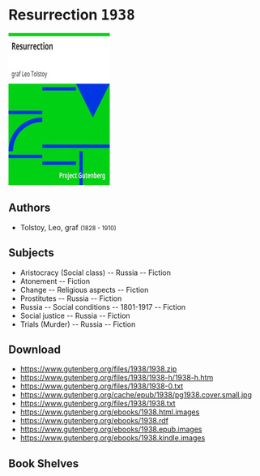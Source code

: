 # Resurrection <kbd>1938</kbd>

![](./cover.medium.jpg "")

## Authors


 - Tolstoy, Leo, graf <small>(1828 - 1910)</small>

## Subjects


 - Aristocracy (Social class) -- Russia -- Fiction
 - Atonement -- Fiction
 - Change -- Religious aspects -- Fiction
 - Prostitutes -- Russia -- Fiction
 - Russia -- Social conditions -- 1801-1917 -- Fiction
 - Social justice -- Russia -- Fiction
 - Trials (Murder) -- Russia -- Fiction

## Download


 - https://www.gutenberg.org/files/1938/1938.zip
 - https://www.gutenberg.org/files/1938/1938-h/1938-h.htm
 - https://www.gutenberg.org/files/1938/1938-0.txt
 - https://www.gutenberg.org/cache/epub/1938/pg1938.cover.small.jpg
 - https://www.gutenberg.org/files/1938/1938.txt
 - https://www.gutenberg.org/ebooks/1938.html.images
 - https://www.gutenberg.org/ebooks/1938.rdf
 - https://www.gutenberg.org/ebooks/1938.epub.images
 - https://www.gutenberg.org/ebooks/1938.kindle.images

## Book Shelves


